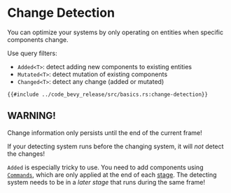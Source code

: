 # Change Detection

You can optimize your systems by only operating on entities when specific components change.

Use query filters:
 - `Added<T>`: detect adding new components to existing entities
 - `Mutated<T>`: detect mutation of existing components
 - `Changed<T>`: detect any change (added or mutated)

```rust,no_run,noplayground
{{#include ../code_bevy_release/src/basics.rs:change-detection}}
```

## WARNING!

Change information only persists until the end of the current frame!

If your detecting system runs before the changing system, it will *not* detect
the changes!

`Added` is especially tricky to use. You need to add components using
[`Commands`](./commands.md), which are only applied at the end of each
[stage](./stages.md). The detecting system needs to be in a *later stage* that
runs during the same frame!
